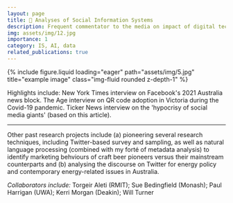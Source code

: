 ```yaml
---
layout: page
title: 💬 Analyses of Social Information Systems
description: Frequent commentator to the media on impact of digital technologies - from a combined usability/philosophical/information systems perspective. 
img: assets/img/12.jpg
importance: 1
category: IS, AI, data
related_publications: true
---
```



<div class="row">
    <div class="col-sm mt-3 mt-md-0">
        {% include figure.liquid loading="eager" path="assets/img/5.jpg" title="example image" class="img-fluid rounded z-depth-1" %}
    </div>
</div>

Highlights include:
New York Times interview on Facebook's 2021 Australia news block.
The Age interview on QR code adoption in Victoria during the Covid-19 pandemic.
Ticker News interview on the 'hypocrisy of social media giants' (based on this article).

<hr/>

Other past research projects include (a) pioneering several research techniques, including Twitter-based survey and sampling, as well as natural language processing (combined with my forté of metadata analysis) to identify marketing behviours of craft beer pioneers versus their mainstream counterparts and (b) analysing the discourse on Twitter for energy policy and contemporary energy-related issues in Australia. 

*Collaborators include:* Torgeir Aleti (RMIT); Sue Bedingfield (Monash); Paul Harrigan (UWA); Kerri Morgan (Deakin); Will Turner
